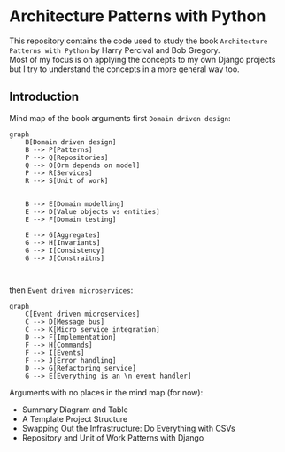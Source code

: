 # Architecture Patterns with Python

This repository contains the code used to study the book `Architecture Patterns with Python` by Harry Percival and Bob Gregory.  
Most of my focus is on applying the concepts to my own Django projects but I try to understand the concepts in a more general way too.

## Introduction

Mind map of the book arguments first `Domain driven design`:

```mermaid
graph
    B[Domain driven design]
    B --> P[Patterns]
    P --> Q[Repositories]
    Q --> O[Orm depends on model]
    P --> R[Services]
    R --> S[Unit of work]


    B --> E[Domain modelling]
    E --> D[Value objects vs entities]
    E --> F[Domain testing]

    E --> G[Aggregates]
    G --> H[Invariants]
    G --> I[Consistency]
    G --> J[Constraitns]



```

then `Event driven microservices`:

```mermaid
graph
    C[Event driven microservices]
    C --> D[Message bus]
    C --> K[Micro service integration]
    D --> F[Implementation]
    F --> H[Commands]
    F --> I[Events]
    F --> J[Error handling]
    D --> G[Refactoring service]
    G --> E[Everything is an \n event handler]
```

Arguments with no places in the mind map (for now):

- Summary Diagram and Table
- A Template Project Structure
- Swapping Out the Infrastructure: Do Everything with CSVs
- Repository and Unit of Work Patterns with Django
